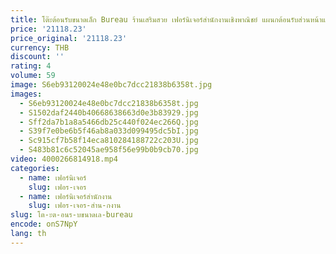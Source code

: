 ```yaml
---
title: โต๊ะต้อนรับขนาดเล็ก Bureau ร้านเสริมสวย เฟอร์นิเจอร์สํานักงานเชิงพาณิชย์ แผนกต้อนรับส่วนหน้าแบบโค้ง เคาน์เตอร์ต้อนรับส่วนหน้าของโรงแรม
price: '21118.23'
price_original: '21118.23'
currency: THB
discount: ''
rating: 4
volume: 59
image: S6eb93120024e48e0bc7dcc21838b6358t.jpg
images:
  - S6eb93120024e48e0bc7dcc21838b6358t.jpg
  - S1502daf2440b40668638663d0e3b83929.jpg
  - Sff2da7b1a8a5466db25c440f024ec266Q.jpg
  - S39f7e0be6b5f46ab8a033d099495dc5bI.jpg
  - Sc915cf7b58f14eca810284188722c203U.jpg
  - S483b81c6c52045ae958f56e99b0b9cb70.jpg
video: 4000266814918.mp4
categories:
  - name: เฟอร์นิเจอร์
    slug: เฟอร-เจอร
  - name: เฟอร์นิเจอร์สำนักงาน
    slug: เฟอร-เจอร-สำน-กงาน
slug: โต-ะต-อนร-บขนาดเล-bureau
encode: onS7NpY
lang: th
---
```

  
